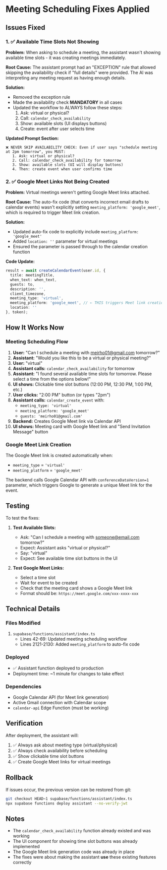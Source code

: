 # Meeting Scheduling Fixes Applied

## Issues Fixed

### 1. ✅ Available Time Slots Not Showing
**Problem:** When asking to schedule a meeting, the assistant wasn't showing available time slots - it was creating meetings immediately.

**Root Cause:** The assistant prompt had an "EXCEPTION" rule that allowed skipping the availability check if "full details" were provided. The AI was interpreting any meeting request as having enough details.

**Solution:**
- Removed the exception rule
- Made the availability check **MANDATORY** in all cases
- Updated the workflow to ALWAYS follow these steps:
  1. Ask: virtual or physical?
  2. Call: `calendar_check_availability`
  3. Show: available slots (UI displays buttons)
  4. Create: event after user selects time

**Updated Prompt Section:**
```
❌ NEVER SKIP AVAILABILITY CHECK: Even if user says "schedule meeting at 2pm tomorrow", you MUST:
   1. Ask: virtual or physical?
   2. Call: calendar_check_availability for tomorrow
   3. Show: available slots (UI will display buttons)
   4. Then: create event when user confirms time
```

### 2. ✅ Google Meet Links Not Being Created
**Problem:** Virtual meetings weren't getting Google Meet links attached.

**Root Cause:** The auto-fix code (that converts incorrect email drafts to calendar events) wasn't explicitly setting `meeting_platform: 'google_meet'`, which is required to trigger Meet link creation.

**Solution:**
- Updated auto-fix code to explicitly include `meeting_platform: 'google_meet'`
- Added `location: ''` parameter for virtual meetings
- Ensured the parameter is passed through to the calendar creation function

**Code Update:**
```typescript
result = await createCalendarEvent(user.id, {
  title: meetingTitle,
  when_text: when_text,
  guests: to,
  description: '',
  client_timezone,
  meeting_type: 'virtual',
  meeting_platform: 'google_meet', // ← THIS triggers Meet link creation
  location: ''
}, token);
```

## How It Works Now

### Meeting Scheduling Flow

1. **User:** "Can I schedule a meeting with meirho01@gmail.com tomorrow?"
2. **Assistant:** "Would you like this to be a virtual or physical meeting?"
3. **User:** "virtual"
4. **Assistant calls:** `calendar_check_availability` for tomorrow
5. **Assistant:** "I found several available time slots for tomorrow. Please select a time from the options below!"
6. **UI shows:** Clickable time slot buttons (12:00 PM, 12:30 PM, 1:00 PM, etc.)
7. **User clicks:** "2:00 PM" button (or types "2pm")
8. **Assistant calls:** `calendar_create_event` with:
   - `meeting_type: 'virtual'`
   - `meeting_platform: 'google_meet'`
   - `guests: 'meirho01@gmail.com'`
9. **Backend:** Creates Google Meet link via Calendar API
10. **UI shows:** Meeting card with Google Meet link and "Send Invitation Message" button

### Google Meet Link Creation

The Google Meet link is created automatically when:
- `meeting_type` = `'virtual'`
- `meeting_platform` = `'google_meet'`

The backend calls Google Calendar API with `conferenceDataVersion=1` parameter, which triggers Google to generate a unique Meet link for the event.

## Testing

To test the fixes:

1. **Test Available Slots:**
   - Ask: "Can I schedule a meeting with someone@email.com tomorrow?"
   - Expect: Assistant asks "virtual or physical?"
   - Say: "virtual"
   - Expect: See available time slot buttons in the UI

2. **Test Google Meet Links:**
   - Select a time slot
   - Wait for event to be created
   - Check that the meeting card shows a Google Meet link
   - Format should be: `https://meet.google.com/xxx-xxxx-xxx`

## Technical Details

### Files Modified
1. `supabase/functions/assistant/index.ts`
   - Lines 42-69: Updated meeting scheduling workflow
   - Lines 2121-2130: Added `meeting_platform` to auto-fix code

### Deployed
- ✅ Assistant function deployed to production
- Deployment time: ~1 minute for changes to take effect

### Dependencies
- Google Calendar API (for Meet link generation)
- Active Gmail connection with Calendar scope
- `calendar-api` Edge Function (must be working)

## Verification

After deployment, the assistant will:
1. ✅ Always ask about meeting type (virtual/physical)
2. ✅ Always check availability before scheduling
3. ✅ Show clickable time slot buttons
4. ✅ Create Google Meet links for virtual meetings

## Rollback

If issues occur, the previous version can be restored from git:
```bash
git checkout HEAD~1 supabase/functions/assistant/index.ts
npx supabase functions deploy assistant --no-verify-jwt
```

## Notes

- The `calendar_check_availability` function already existed and was working
- The UI component for showing time slot buttons was already implemented
- The Google Meet link generation code was already in place
- The fixes were about making the assistant **use** these existing features correctly



